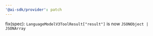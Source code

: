 ```yaml
---
'@ai-sdk/provider': patch
---
```


fix(spec): `LanguageModelV3ToolResult["result"]` is now `JSONObject | JSONArray`
